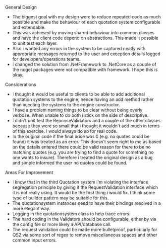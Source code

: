 General Design
- The biggest goal with my design were to reduce repeated code as much possible and make the behaviour of each quotation system configurable and extendable.
- This was achieved by moving shared behaviour into common classes and have the client code depend on abstractions. This made it possible to unit test each layer.   
- Also i wanted any errors in the system to be captured neatly with appropriate messages returned to the user and exception details logged for developers/operations teams. 
- I changed the solution from .NetFramework to .NetCore as a couple of the nuget packages were not compatible with framework. I hope this is okay. 

Considerations
- I thought it would be useful to clients to be able to add additional quotation systems to the engine, hence having an add method rather than injecting the systems to the engine constructor. 
- I have a problem naming things to be clear without being overly verbose. When unable to do both i stick on the side of descriptive. 
- I didn't unit test the ReponseValidators and a couple of the other classes because they were so small that i thought it wouldn't add much in terms of this exercise. I would always do so for real code. 
- In the original code if the final price was 0 (e.g. no quotes could be found) it was treated as an error. This doesn't seem right to me as based on the details entered there could be valid reason
  for there to be no matching quotes (e.g. you are trying to find a quote for something no one wants to insure). Therefore i treated the original design as a bug and simple informed the user no quotes could be found. 

Areas For Improvement
- I know that in the third Quotation system i'm violating the interface segregation principle by giving it the RequestValidation interface which it is not really using. It would be the first thing i would fix. I think some
  type of builder pattern may be suitable for this. 
- The quotationsystem instances need to have their bindings resolved in a more elegant way. 
- Logging in the quotationsystem class to help trace errors. 
- The hard coding in the Validators should be configurable, either by via the config file or more likely a API/database call. 
- The request validation could be made more bulletproof, particularly for QS2 via some sort of regex to remove miscellaneous spaces and other common input errors. 
